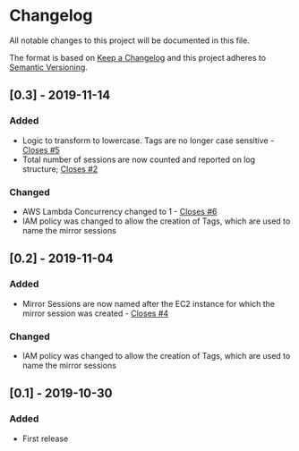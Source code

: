 # Changelog
All notable changes to this project will be documented in this file.

The format is based on [Keep a Changelog](http://keepachangelog.com/en/1.0.0/)
and this project adheres to [Semantic Versioning](http://semver.org/spec/v2.0.0.html).

## [0.3] - 2019-11-14
### Added
- Logic to transform to lowercase. Tags are no longer case sensitive - [Closes #5](https://github.com/3CORESec/AWS-AutoMirror/issues/5)
- Total number of sessions are now counted and reported on log structure; [Closes #2](https://github.com/3CORESec/AWS-AutoMirror/issues/2)
### Changed
- AWS Lambda Concurrency changed to 1 - [Closes #6](https://github.com/3CORESec/AWS-AutoMirror/issues/6)
- IAM policy was changed to allow the creation of Tags, which are used to name the mirror sessions

## [0.2] - 2019-11-04
### Added
- Mirror Sessions are now named after the EC2 instance for which the mirror session was created - [Closes #4](https://github.com/3CORESec/AWS-AutoMirror/issues/4)
### Changed
- IAM policy was changed to allow the creation of Tags, which are used to name the mirror sessions

## [0.1] - 2019-10-30
### Added
- First release
